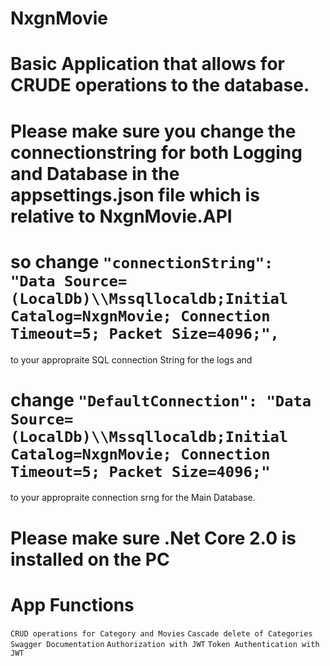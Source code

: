 # NxgnMovie

# Basic Application that allows for CRUDE operations to the database.
# Please make sure you change the connectionstring for both Logging and Database in the appsettings.json file which is relative to NxgnMovie.API


# so change `"connectionString": "Data Source=(LocalDb)\\Mssqllocaldb;Initial Catalog=NxgnMovie; Connection Timeout=5; Packet Size=4096;",`
to your appropraite SQL connection String for the logs and 

# change `"DefaultConnection": "Data Source=(LocalDb)\\Mssqllocaldb;Initial Catalog=NxgnMovie; Connection Timeout=5; Packet Size=4096;"`
to your appropraite connection srng for the Main Database.


# Please make sure .Net Core 2.0 is installed on the PC 

# App Functions
`CRUD operations for Category and Movies`
`Cascade delete of Categories`
`Swagger Documentation`
`Authorization with JWT`
`Token Authentication with JWT`

